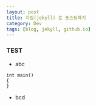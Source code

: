 ```yaml
---
layout: post
title: 지킬(jekyll) 로 포스팅하기
category: Dev
tags: [blog, jekyll, github.io]
---
```


### TEST
* abc
``` 
int main()
{
}
```
* bcd
